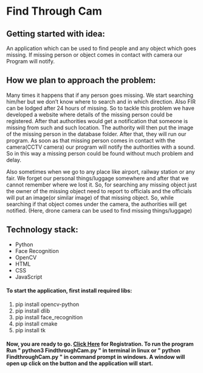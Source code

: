 # Find Through Cam
## Getting started with idea:
An application which can be used to find people and any object which goes missing. If missing person or object comes in contact with camera our Program will notify.
## How we plan to approach the problem:
Many times it happens that if any person goes missing. We start searching him/her but we don’t know where to search and in which direction. Also FIR can be lodged after 24 hours of missing. So to tackle this problem we have developed a website where details of the missing person could be registered. After that authorities would get a notification that someone is missing from such and such location. The authority will then put the image of the missing person in the database folder. After that, they will run our program. As soon as that missing person comes in contact with the camera(CCTV camera) our program will notify the authorities with a sound. So in this way a missing person could be found without much problem and delay.

Also sometimes when we go to any place like airport, railway station or any fair.  We forget our personal things/luggage somewhere and after that we cannot remember where we lost it. So, for searching any missing object just the owner of the missing object need to report to officials and the officials will put an image(or similar image) of that missing object. So, while searching if that object comes under the camera, the authorities will get notified. (Here, drone camera can be used to find missing things/luggage)

## Technology stack:
* Python
* Face Recognition
* OpenCV
* HTML
* CSS
* JavaScript

#### To start the application, first install required libs:

<ol>
<li>pip install opencv-python</li>
<li>pip install dlib</li>
<li>pip install face_recognition</li>
<li>pip install cmake</li>
<li>pip install tk</li>
</ol>

#### Now, you are ready to go. <a href="https://peakperformers.000webhostapp.com/">Click Here</a> for Registration. To run the program Run " python3 FindthroughCam.py " in terminal in linux or " python FindthroughCam.py " in command prompt in windows. A window will open up click on the button and the application will start.
